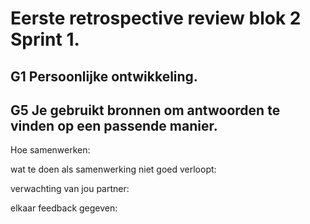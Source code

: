 # Eerste retrospective review blok 2 Sprint 1.

## G1  Persoonlijke ontwikkeling. 


## G5  Je gebruikt bronnen om antwoorden te vinden op een passende manier. 
Hoe samenwerken:

wat te doen als samenwerking niet goed verloopt:

verwachting van jou partner:

elkaar feedback gegeven:
